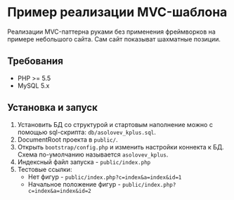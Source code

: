 # Пример реализации MVC-шаблона 

Реализации MVC-паттерна руками без применения фреймворков
на примере небольшого сайта. Сам сайт показыват шахматные позиции.

## Требования

* PHP >= 5.5
* MySQL 5.x

## Установка и запуск

1. Установить БД со структурой и стартовым наполнение можно с помощью sql-скрипта:
 `db/asolovev_kplus.sql`.
2. DocumentRoot проекта в `public/`.
2. Открыть `bootstrap/config.php` и изменить настройки коннекта к БД.
Схема по-умолчанию называется `asolovev_kplus`.
3. Индексный файл запуска - `public/index.php`
4. Тестовые ссылки:
    * Нет фигур - `public/index.php?c=index&a=index&id=1`
    * Начальное положение фигур - `public/index.php?c=index&a=index&id=2`
